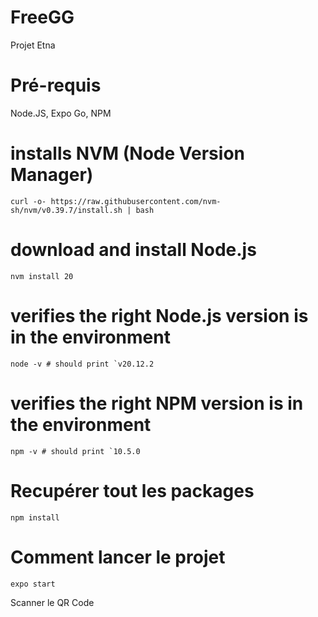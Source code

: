 # FreeGG
Projet Etna
 # Pré-requis
 Node.JS, Expo Go, NPM
 # installs NVM (Node Version Manager)
```curl -o- https://raw.githubusercontent.com/nvm-sh/nvm/v0.39.7/install.sh | bash```

# download and install Node.js
```nvm install 20```

# verifies the right Node.js version is in the environment
```node -v # should print `v20.12.2```

# verifies the right NPM version is in the environment
```npm -v # should print `10.5.0```

# Recupérer tout les packages
``` npm install ```

# Comment lancer le projet
 ``` expo start ```

Scanner le QR Code
